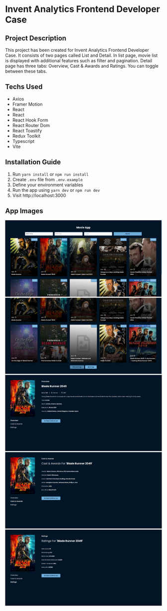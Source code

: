 # Invent Analytics Frontend Developer Case

## Project Description

This project has been created for Invent Analytics Frontend Developer Case. It consists of two pages called List and Detail. In list page, movie list is displayed with additional features such as filter and pagination. Detail page has three tabs: Overview, Cast & Awards and Ratings. You can toggle between these tabs.

## Techs Used

- Axios
- Framer Motion
- React
- React
- React Hook Form
- React Router Dom
- React Toastify
- Redux Toolkit
- Typescript
- Vite

## Installation Guide

1. Run `yarn install` or `npm run install`
2. Create `.env` file from `.env.example`
3. Define your environment variables
4. Run the app using `yarn dev` or `npm run dev`
5. Visit http://localhost:3000

## App Images

![App Image](images/1.png)
<br />
![App Image](images/2.png)
<br />
![App Image](images/3.png)
<br />
![App Image](images/4.png)
<br />
![App Image](images/5.png)
